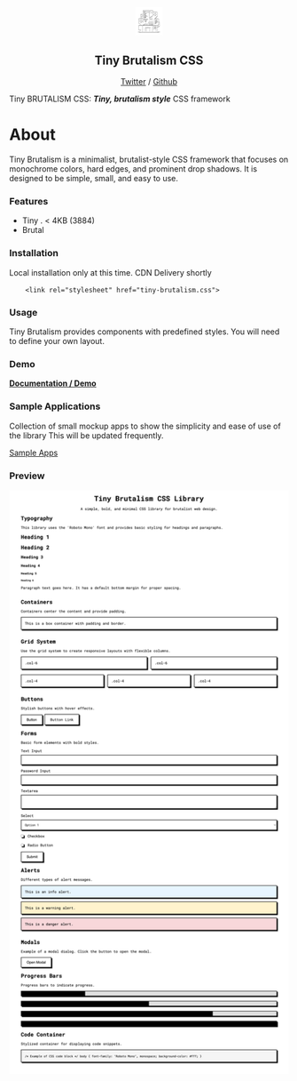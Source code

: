 <div align="center">
  <a href="https://pruger.github.io/tiny-brutalism-css/" target="_blank"><img src="logos/logo_dropshadow.png" alt="Tiny BRUTALISM CSS: Ostblockromantik-style  CSS framework" style="max-width: 10%;"></a>
  <h2>Tiny Brutalism CSS</h2>

  <a href="https://x.com/nop_sl3d">Twitter</a> / <a href="https://github.com/pruger/">Github</a>
</div>

Tiny BRUTALISM CSS: ***Tiny, brutalism style***  CSS framework


# About
Tiny Brutalism is a minimalist, brutalist-style CSS framework that focuses on monochrome colors, hard edges, and prominent drop shadows. It is designed to be simple, small, and easy to use.

### Features
* Tiny . < 4KB (3884)
* Brutal

### Installation
Local installation only at this time. CDN Delivery shortly
````
    <link rel="stylesheet" href="tiny-brutalism.css">
````

### Usage
Tiny Brutalism provides components with predefined styles. You will need to define your own layout. 

### Demo
**[Documentation / Demo](https://pruger.github.io/tiny-brutalism-css)**

### Sample Applications
Collection of small mockup apps to show the simplicity and ease of use of the library
This will be updated frequently.


[Sample Apps](sample_apps/)

### Preview
<img src="screenshots/screen1.png" alt="Screen1" width="700"/>

